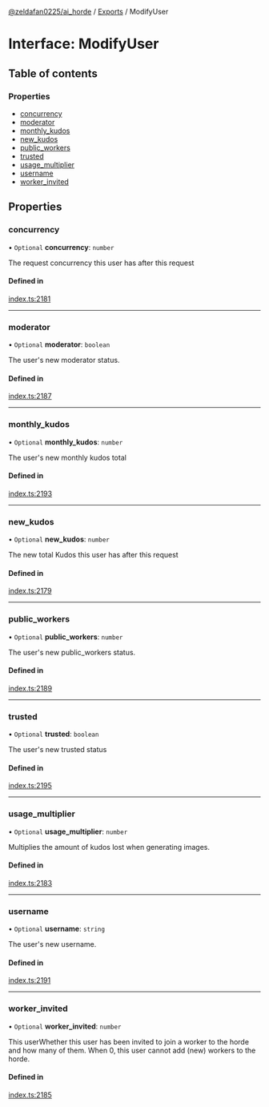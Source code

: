 [@zeldafan0225/ai_horde](../README.md) / [Exports](../modules.md) / ModifyUser

# Interface: ModifyUser

## Table of contents

### Properties

- [concurrency](ModifyUser.md#concurrency)
- [moderator](ModifyUser.md#moderator)
- [monthly\_kudos](ModifyUser.md#monthly_kudos)
- [new\_kudos](ModifyUser.md#new_kudos)
- [public\_workers](ModifyUser.md#public_workers)
- [trusted](ModifyUser.md#trusted)
- [usage\_multiplier](ModifyUser.md#usage_multiplier)
- [username](ModifyUser.md#username)
- [worker\_invited](ModifyUser.md#worker_invited)

## Properties

### concurrency

• `Optional` **concurrency**: `number`

The request concurrency this user has after this request

#### Defined in

[index.ts:2181](https://github.com/ZeldaFan0225/ai_horde/blob/4b01aad/index.ts#L2181)

___

### moderator

• `Optional` **moderator**: `boolean`

The user's new moderator status.

#### Defined in

[index.ts:2187](https://github.com/ZeldaFan0225/ai_horde/blob/4b01aad/index.ts#L2187)

___

### monthly\_kudos

• `Optional` **monthly\_kudos**: `number`

The user's new monthly kudos total

#### Defined in

[index.ts:2193](https://github.com/ZeldaFan0225/ai_horde/blob/4b01aad/index.ts#L2193)

___

### new\_kudos

• `Optional` **new\_kudos**: `number`

The new total Kudos this user has after this request

#### Defined in

[index.ts:2179](https://github.com/ZeldaFan0225/ai_horde/blob/4b01aad/index.ts#L2179)

___

### public\_workers

• `Optional` **public\_workers**: `number`

The user's new public_workers status.

#### Defined in

[index.ts:2189](https://github.com/ZeldaFan0225/ai_horde/blob/4b01aad/index.ts#L2189)

___

### trusted

• `Optional` **trusted**: `boolean`

The user's new trusted status

#### Defined in

[index.ts:2195](https://github.com/ZeldaFan0225/ai_horde/blob/4b01aad/index.ts#L2195)

___

### usage\_multiplier

• `Optional` **usage\_multiplier**: `number`

Multiplies the amount of kudos lost when generating images.

#### Defined in

[index.ts:2183](https://github.com/ZeldaFan0225/ai_horde/blob/4b01aad/index.ts#L2183)

___

### username

• `Optional` **username**: `string`

The user's new username.

#### Defined in

[index.ts:2191](https://github.com/ZeldaFan0225/ai_horde/blob/4b01aad/index.ts#L2191)

___

### worker\_invited

• `Optional` **worker\_invited**: `number`

This userWhether this user has been invited to join a worker to the horde and how many of them. When 0, this user cannot add (new) workers to the horde.

#### Defined in

[index.ts:2185](https://github.com/ZeldaFan0225/ai_horde/blob/4b01aad/index.ts#L2185)
